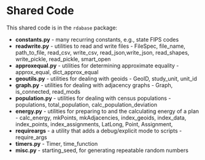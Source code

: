 # Shared Code

This shared code is in the `rdabase` package:

- **constants.py** - many recurring constants, e.g., state FIPS codes
- **readwrite.py** - utilities to read and write files - FileSpec, file_name, path_to_file, read_csv, write_csv, read_json,write_json, read_shapes, write_pickle, read_pickle, smart_open
- **approxequal.py** - utilities for determining approximate equality - approx_equal, dict_approx_equal
- **geoutils.py** - utilities for dealing with geoids - GeoID, study_unit, unit_id
- **graph.py** - utilities for dealing with adjacency graphs - Graph, is_connected, read_mods
- **population.py** - utilities for dealing with census populations - populations, total_population, calc_population_deviation
- **energy.py** - utilities for preparing to and the calculating energy of a plan - calc_energy, mkPoints, mkAdjacencies, index_geoids, index_data, index_points, index_assignments, LatLong, Point, Assignment,
- **requireargs** - a utility that adds a debug/explicit mode to scripts - require_args
- **timers.py** - Timer, time_function
- **misc.py** - starting_seed, for generating repeatable random numbers